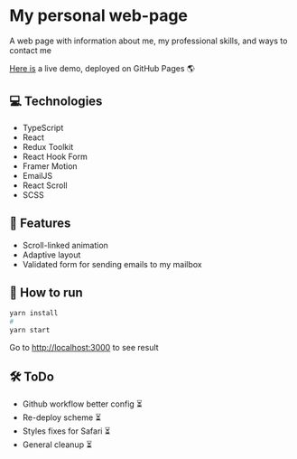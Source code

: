 # My personal web-page
A web page with information about me, my professional skills, and ways to contact me

[Here is](https://alexey-hohlov.github.io/) a live demo, deployed on GitHub Pages 🌎

## 💻 Technologies
* TypeScript
* React
* Redux Toolkit
* React Hook Form
* Framer Motion
* EmailJS
* React Scroll
* SCSS

## 🚀 Features

* Scroll-linked animation
* Adaptive layout
* Validated form for sending emails to my mailbox

## 🤖 How to run

```bash
yarn install
#
yarn start
```

Go to [http://localhost:3000](http://localhost:3000) to see result

## 🛠️ ToDo
* Github workflow better config ⏳
* Re-deploy scheme ⏳
* Styles fixes for Safari ⏳
* General cleanup ⏳
